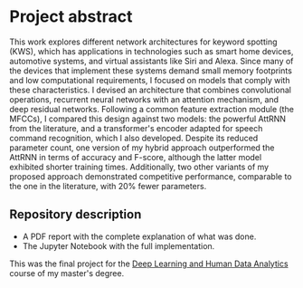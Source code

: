 # Project abstract
This work explores different network architectures for keyword spotting (KWS), which has applications in technologies such as smart home devices, automotive systems, and virtual assistants like Siri and Alexa. Since many of the devices that implement these systems demand small memory footprints and low computational requirements, I focused on models that comply with these characteristics. I devised an architecture that combines convolutional operations, recurrent neural networks with an attention mechanism, and deep residual networks. Following a common feature extraction module (the MFCCs), I compared this design against two models: the powerful AttRNN from the literature, and a transformer's encoder adapted for speech command recognition, which I also developed. Despite its reduced parameter count, one version of my hybrid approach outperformed the AttRNN in terms of accuracy and F-score, although the latter model exhibited shorter training times. Additionally, two other variants of my proposed approach demonstrated competitive performance, comparable to the one in the literature, with 20\% fewer parameters.

## Repository description
- A PDF report with the complete explanation of what was done.
- The Jupyter Notebook with the full implementation.

This was the final project for the [Deep Learning and Human Data Analytics](https://en.didattica.unipd.it/off/2022/LM/SC/SC2377/002PD/SCQ2101305/N0) course of my master's degree.
